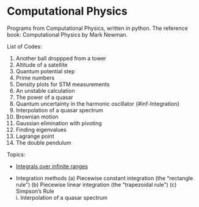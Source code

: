 # Computational Physics
Programs from Computational Physics, written in python. The reference book: Computational Physics by Mark Newman.


List of Codes:

1. Another ball droppped from a tower
2. Altitude of a satellite
3. Quantum potential step
4. Prime numbers
5. Density plots for STM measurements
6. An unstable calculation
7. The power of a quasar
8. Quantum uncertainty in the harmonic oscillator {#inf-Integration}   
9. Interpolation of a quasar spectrum
10. Brownian motion
11. Gaussian elimination with pivoting
12. Finding eigenvalues
13. Lagrange point
14. The double pendulum

Topics:

- [Integrals over infinite ranges](#Quantum-uncertainty-in-the-harmonic-oscillator)

- Integration methods
(a) Piecewise constant integration (the “rectangle rule")
(b) Piecewise linear integration (the “trapezoidal rule")
(c) Simpson’s Rule  
    i. Interpolation of a quasar spectrum

